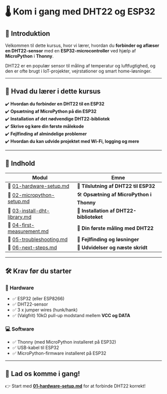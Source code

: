 # 🌡️ Kom i gang med DHT22 og ESP32

## 🚀 Introduktion

Velkommen til dette kursus, hvor vi lærer, hvordan du **forbinder og aflæser en DHT22-sensor** med en **ESP32-microcontroller** ved hjælp af **MicroPython** i **Thonny**.

DHT22 er en populær sensor til måling af temperatur og luftfugtighed, og den er ofte brugt i IoT-projekter, vejrstationer og smart home-løsninger.

---

## 🎯 **Hvad du lærer i dette kursus**
✔️ **Hvordan du forbinder en DHT22 til en ESP32**  
✔️ **Opsætning af MicroPython på din ESP32**  
✔️ **Installation af det nødvendige DHT22-bibliotek**  
✔️ **Skrive og køre din første målekode**  
✔️ **Fejlfinding af almindelige problemer**  
✔️ **Hvordan du kan udvide projektet med Wi-Fi, logging og mere**  

---

## 📌 **Indhold**
| Modul | Emne |
|-------|------|
| 📄 [01-hardware-setup.md](01-hardware-setup.md) | 🔌 **Tilslutning af DHT22 til ESP32** |
| 📄 [02-micropython-setup.md](02-micropython-setup.md) | 🛠️ **Opsætning af MicroPython i Thonny** |
| 📄 [03-install-dht-library.md](03-install-dht-library.md) | 💾 **Installation af DHT22-biblioteket** |
| 📄 [04-first-measurement.md](04-first-measurement.md) | 📝 **Din første måling med DHT22** |
| 📄 [05-troubleshooting.md](05-troubleshooting.md) | 🔄 **Fejlfinding og løsninger** |
| 📄 [06-next-steps.md](06-next-steps.md) | 📡 **Udvidelser og næste skridt** |

---

## 🛠 **Krav før du starter**
### 🔌 **Hardware**
- ✅ ESP32 (eller ESP8266)
- ✅ DHT22-sensor
- ✅ 3 x jumper wires (hunk/hank)
- ✅ (Valgfrit) 10kΩ pull-up modstand mellem **VCC og DATA**

### 💻 **Software**
- ✅ Thonny (med MicroPython installeret på ESP32)
- ✅ USB-kabel til ESP32
- ✅ MicroPython-firmware installeret på ESP32

---

## 🏁 **Lad os komme i gang!**
👉 Start med **[01-hardware-setup.md](01-hardware-setup.md)** for at forbinde DHT22 korrekt!
